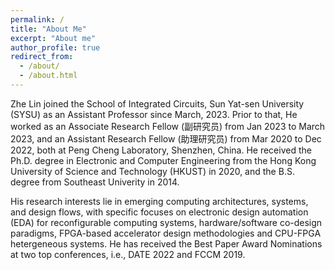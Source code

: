 ```yaml
---
permalink: /
title: "About Me"
excerpt: "About me"
author_profile: true
redirect_from: 
  - /about/
  - /about.html
---
```


Zhe Lin joined the School of Integrated Circuits, Sun Yat-sen University (SYSU) as an Assistant Professor since March, 2023. Prior to that, He worked as an Associate Research Fellow (副研究员) from Jan 2023 to March 2023, and an Assistant Research Fellow (助理研究员) from Mar 2020 to Dec 2022, both at Peng Cheng Laboratory, Shenzhen, China. He received the Ph.D. degree in Electronic and Computer Engineering from the Hong Kong University of Science and Technology (HKUST) in 2020, and the B.S. degree from Southeast Univerity in 2014. 

His research interests lie in emerging computing architectures, systems, and design flows, with specific focuses on electronic design automation (EDA) for reconfigurable computing systems, hardware/software co-design paradigms, FPGA-based accelerator design methodologies and CPU-FPGA hetergeneous systems. He has received the Best Paper Award Nominations at two top conferences, i.e., DATE 2022 and FCCM 2019.
